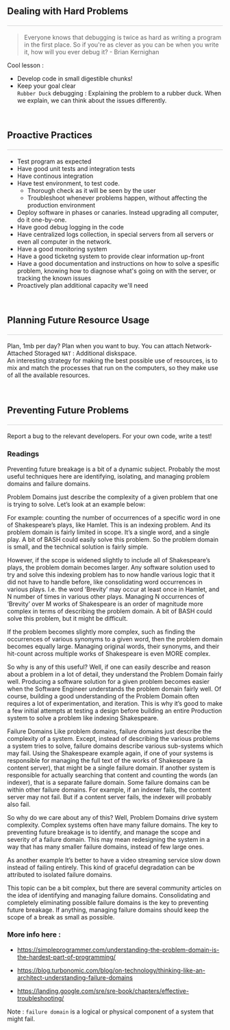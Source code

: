<style>hr{opacity: 20%; height: 1px!important; margin-bottom:0px!important</style>

## Dealing with Hard Problems <hr/>
> Everyone knows that debugging is twice as hard as writing a program in the first place. So if you're as clever as you can be when you write it, how will you ever debug it?
\- Brian Kernighan

Cool lesson : 
- Develop code in small digestible chunks!
- Keep your goal clear<br>
`Rubber Duck` debugging : Explaining the problem to a rubber duck. When we explain, we can think about the issues differently.

<br>

## Proactive Practices <hr/>
- Test program as expected
- Have good unit tests and integration tests
- Have continous integration
- Have test environment, to test code. 
    - Thorough check as it will be seen by the user
    - Troubleshoot whenever problems happen, without affecting the production environment
- Deploy software in phases or canaries. Instead upgrading all computer, do it one-by-one.
- Have good debug logging in the code
- Have centralized logs collection, in special servers from all servers or even all computer in the  network.
- Have a good monitoring system
- Have a good ticketng system to provide clear information up-front
- Have a good documentation and instructions on how to solve a spesific problem, knowing how to diagnose what's going on with the server, or tracking the known issues 
- Proactively plan additional capacity we'll need

<br>

## Planning Future Resource Usage <hr/>
Plan, 1mb per day? Plan when you want to buy. You can attach Network-Attached Storaged `NAT` : Additional diskspace. <br>
An interesting strategy for making the best possible use of resources, is to mix and match the processes that run on the computers, so they make use of all the available resources.

<br>

## Preventing Future Problems <hr/>
Report a bug to the relevant developers. For your own code, write a test!

### Readings

Preventing future breakage is a bit of a dynamic subject. Probably the most useful techniques here are identifying, isolating, and managing problem domains and failure domains. 

Problem Domains just describe the complexity of a given problem that one is trying to solve. Let’s look at an example below:

For example: counting the number of occurrences of a specific word in one of Shakespeare’s plays, like Hamlet. This is an indexing problem. And its problem domain is fairly limited in scope. It’s a single word, and a single play. A bit of BASH could easily solve this problem. So the problem domain is small, and the technical solution is fairly simple.

However, if the scope is widened slightly to include all of Shakespeare’s plays, the problem domain becomes larger. Any software solution used to try and solve this indexing problem has to now handle various logic that it did not have to handle before, like consolidating word occurrences in various plays. I.e. the word ‘Brevity’ may occur at least once in Hamlet, and N number of times in various other plays. Managing N occurrences of ‘Brevity’ over M works of Shakespeare is an order of magnitude more complex in terms of describing the problem domain. A bit of BASH could solve this problem, but it might be difficult.

If the problem becomes slightly more complex, such as finding the occurrences of various synonyms to a given word, then the problem domain becomes equally large. Managing original words, their synonyms, and their hit-count across multiple works of Shakespeare is even MORE complex.

So why is any of this useful? Well, if one can easily describe and reason about a problem in a lot of detail, they understand the Problem Domain fairly well. Producing a software solution for a given problem becomes easier when the Software Engineer understands the problem domain fairly well. Of course, building a good understanding of the Problem Domain often requires a lot of experimentation, and iteration. This is why it’s good to make a few initial attempts at testing a design before building an entire Production system to solve a problem like indexing Shakespeare.

Failure Domains
Like problem domains, failure domains just describe the complexity of a system. Except, instead of describing the various problems a system tries to solve, failure domains describe various sub-systems which may fail. Using the Shakespeare example again, if one of your systems is responsible for managing the full text of the works of Shakespeare (a content server), that might be a single failure domain. If another system is responsible for actually searching that content and counting the words (an indexer), that is a separate failure domain. Some failure domains can be within other failure domains. For example, if an indexer fails, the content server may not fail. But if a content server fails, the indexer will probably also fail.

So why do we care about any of this? Well, Problem Domains drive system complexity. Complex systems often have many failure domains. The key to preventing future breakage is to identify, and manage the scope and severity of a failure domain. This may mean redesigning the system in a way that has many smaller failure domains, instead of few large ones. 

As another example It’s better to have a video streaming service slow down instead of failing entirely. This kind of graceful degradation can be attributed to isolated failure domains.

This topic can be a bit complex, but there are several community articles on the idea of identifying and managing failure domains. Consolidating and completely eliminating possible failure domains is the key to preventing future breakage. If anything, managing failure domains should keep the scope of a break as small as possible.

### More info here : 

<ul><li><p><a href="https://simpleprogrammer.com/understanding-the-problem-domain-is-the-hardest-part-of-programming/" title="" target="_blank" rel="noopener nofollow" aria-label=""><u>https://simpleprogrammer.com/understanding-the-problem-domain-is-the-hardest-part-of-programming/</u></a></p></li><li><p><a href="https://blog.turbonomic.com/blog/on-technology/thinking-like-an-architect-understanding-failure-domains" title="" target="_blank" rel="noopener nofollow" aria-label=""><u>https://blog.turbonomic.com/blog/on-technology/thinking-like-an-architect-understanding-failure-domains</u></a></p></li><li><p><a href="https://landing.google.com/sre/sre-book/chapters/effective-troubleshooting/" title="" target="_blank" rel="noopener nofollow" aria-label=""><u>https://landing.google.com/sre/sre-book/chapters/effective-troubleshooting/</u></a></p></li></ul>

Note : `failure domain` is a logical or physical component of a system that might fail.